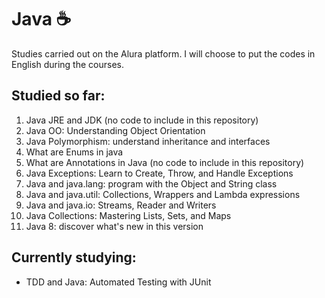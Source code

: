 # Java :coffee:

Studies carried out on the Alura platform. I will choose to put the codes in English during the courses.



## Studied so far:

1. Java JRE and JDK (no code to include in this repository)
1. Java OO: Understanding Object Orientation
1. Java Polymorphism: understand inheritance and interfaces
1. What are Enums in java
1. What are Annotations in Java (no code to include in this repository)
1. Java Exceptions: Learn to Create, Throw, and Handle Exceptions
1. Java and java.lang: program with the Object and String class
1. Java and java.util: Collections, Wrappers and Lambda expressions
1. Java and java.io: Streams, Reader and Writers
1. Java Collections: Mastering Lists, Sets, and Maps
1. Java 8: discover what's new in this version

## Currently studying:

- TDD and Java: Automated Testing with JUnit
